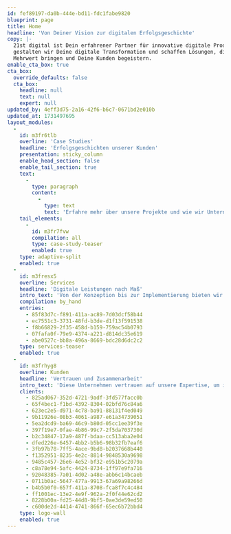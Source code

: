 ```yaml
---
id: fef89197-da0b-444e-bd11-fdc1fabe9820
blueprint: page
title: Home
headline: 'Von Deiner Vision zur digitalen Erfolgsgeschichte'
copy: |-
  21st digital ist Dein erfahrener Partner für innovative digitale Produkte. Gemeinsam
  gestalten wir Deine digitale Transformation und schaffen Lösungen, die messbaren
  Mehrwert bringen und Deine Kunden begeistern.
enable_cta_box: true
cta_box:
  override_defaults: false
  cta_box:
    headline: null
    text: null
    expert: null
updated_by: 4eff3d75-2a16-42f6-b6c7-0671bd2e010b
updated_at: 1731497695
layout_modules:
  -
    id: m3fr6tlb
    overline: 'Case Studies'
    headline: 'Erfolgsgeschichten unserer Kunden'
    presentation: sticky_column
    enable_head_section: false
    enable_tail_section: true
    text:
      -
        type: paragraph
        content:
          -
            type: text
            text: 'Erfahre mehr über unsere Projekte und wie wir Unternehmen dabei unterstützt haben, ihre digitalen Herausforderungen zu meistern und innovative Lösungen zu finden.'
    tail_elements:
      -
        id: m3fr7fvw
        compilation: all
        type: case-study-teaser
        enabled: true
    type: adaptive-split
    enabled: true
  -
    id: m3fresx5
    overline: Services
    headline: 'Digitale Leistungen nach Maß'
    intro_text: 'Von der Konzeption bis zur Implementierung bieten wir umfassende Dienstleistungen, die Dein Projekt zum Erfolg führen.'
    compilation: by_hand
    entries:
      - 85f83d7c-f891-411a-ac89-7d03dcf58b44
      - ec7551c3-3731-48fd-b3de-d1f13f591538
      - f8b66829-2f35-458d-b159-759ac54b0793
      - 07fafa0f-79e9-4374-a221-d814dc35e619
      - abe0527c-bb8a-496a-8669-bdc28d6dc2c2
    type: services-teaser
    enabled: true
  -
    id: m3frhyg8
    overline: Kunden
    headline: 'Vertrauen und Zusammenarbeit'
    intro_text: 'Diese Unternehmen vertrauen auf unsere Expertise, um ihre digitalen Visionen erfolgreich umzusetzen.'
    clients:
      - 825ad067-352d-4721-9adf-3fd577facc0b
      - 65f4bec1-f1bd-4392-8304-02bfd76c84a6
      - 623ec2e5-d971-4c78-ba91-88131f4ed049
      - 9b11926e-08b3-4061-a987-e61a34739051
      - 5ea2dcd9-ba69-46c9-b80d-05cc1ee39f3e
      - 397f19e7-0fae-4b86-99c7-2f5da703730d
      - b2c34847-17a9-487f-bdaa-cc513aba2e04
      - dfed226e-6457-4bb2-b5b6-98b32fb7eaf6
      - 3fb97b78-7ff5-4ace-9bd8-b2037668b440
      - f1352951-8235-4e2c-8814-9848530a9698
      - 9485c457-26e6-4e52-bf32-e951b5c2079a
      - c8a78e94-5afc-4424-8734-1ff97e9fa716
      - 92048385-7a01-4d02-a48e-abb6c14bcaeb
      - 0711b0ac-5647-477a-9913-67a69a98266d
      - b4b5b0f0-657f-411a-8708-fca8f7c4c484
      - ff1001ec-13e2-4e9f-962a-2f0f44e62cd2
      - 8228b00a-fd25-44d8-9bf5-0ae3de59ed50
      - c600de2d-4414-4741-866f-65ec6b72bbd4
    type: logo-wall
    enabled: true
---
```

